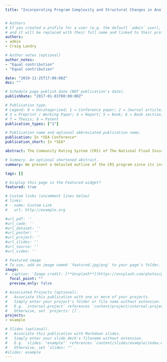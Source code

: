 ```yaml
---
title: "Incorporating Program Complexity and Structural Changes in Analysis of the Community Rating System"


# Authors
# If you created a profile for a user (e.g. the default `admin` user), write the username (folder name) here 
# and it will be replaced with their full name and linked to their profile.
authors:
- admin
- Craig Landry

# Author notes (optional)
author_notes:
- "Equal contribution"
- "Equal contribution"

date: "2019-11-25T17:00:00Z"
doi: ""

# Schedule page publish date (NOT publication's date).
publishDate: "2017-01-01T00:00:00Z"

# Publication type.
# Legend: 0 = Uncategorized; 1 = Conference paper; 2 = Journal article;
# 3 = Preprint / Working Paper; 4 = Report; 5 = Book; 6 = Book section;
# 7 = Thesis; 8 = Patent
publication_types: ["1"]

# Publication name and optional abbreviated publication name.
publication: In *SEA Conference*
publication_short: In *SEA*

abstract: The Community Rating System (CRS) of The National Flood Insurance Program (NFIP) incentivizes local governments to engage in floodplain management activities beyond the minimum requirements of the NFIP, offering credits for activities that promote flood risk awareness, purchase of insurance, and flood hazard mitigation. The CRS is innovative in that it promotes flood risk management by offering discounts on flood insurance for all insurance holders in participating communities, where the discount depends upon the number of credit points earned. Local government officials and/or floodplain managers can utilize the CRS manual to design, implement, and document creditable activities, including public information provisions, flood risk mapping, higher regulatory standards, flood risk mitigation, and flood warning and response programs. Since its inception in 1990, however, the CRS has undergone multiple changes that render the program difficult to study. In addition, the CRS has many idiosyncratic provisions that require a detailed understanding. For example, while communities enjoy a good deal of latitude in selection of CRS activities, some elements are required to initiate CRS, and others are required to move from one class level to another. Also, many creditable activities have “adjustment factors” that may limit a community’s ability to attain points. Given this program complexity and structural change, we render a detailed outline of the CRS program since its inception, clearly describing how the program has changed and exploring ways to incorporate these complexities in analysis of creditable activities and their impact on CRS communities. We present findings regarding which communities participate in CRS, which flood risk mitigation activities are chosen, and explore how effective these efforts are in reducing flood damage and fatalities.

# Summary. An optional shortened abstract.
summary: We present a detailed outline of the CRS program since its inception, clearly describing how the program has changed and exploring ways to incorporate these complexities in analysis of creditable activities and their impact on CRS communities.

tags: []

# Display this page in the Featured widget?
featured: true

# Custom links (uncomment lines below)
# links:
# - name: Custom Link
#   url: http://example.org

#url_pdf: ''
#url_code: ''
#url_dataset: ''
#url_poster: ''
#url_project: ''
#url_slides: ''
#url_source: ''
#url_video: ''

# Featured image
# To use, add an image named `featured.jpg/png` to your page's folder. 
image:
#  caption: 'Image credit: [**Unsplash**](https://unsplash.com/photos/pLCdAaMFLTE)'
  focal_point: ""
  preview_only: false

# Associated Projects (optional).
#   Associate this publication with one or more of your projects.
#   Simply enter your project's folder or file name without extension.
#   E.g. `internal-project` references `content/project/internal-project/index.md`.
#   Otherwise, set `projects: []`.
projects:
- example

# Slides (optional).
#   Associate this publication with Markdown slides.
#   Simply enter your slide deck's filename without extension.
#   E.g. `slides: "example"` references `content/slides/example/index.md`.
#   Otherwise, set `slides: ""`.
#slides: example
---
```

